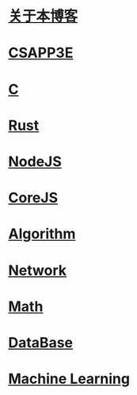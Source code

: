 
# [关于本博客](/mds/about.md)
# [CSAPP3E](/mds/csapp3e/index.md)
# [C](/mds/C/index.md)
# [Rust](/mds/Rust/index.md)
# [NodeJS](/mds/nodejs/index.md)
# [CoreJS](/mds/corejs/index.md)
# [Algorithm](/mds/algorithm/index.md)
# [Network](/mds/network/index.md)
<!-- # Architecture -->
# [Math](/mds/math/index.md)
# [DataBase](/mds/database/index.md)
# [Machine Learning](/mds/ml/index.md)
<!-- # [Distribution](/mds/distri/index.md) -->